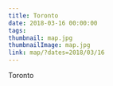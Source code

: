 ```yaml
---
title: Toronto
date: 2018-03-16 00:00:00
tags:
thumbnail: map.jpg
thumbnailImage: map.jpg
link: map/?dates=2018/03/16
---
```

Toronto
<!-- excerpt -->
